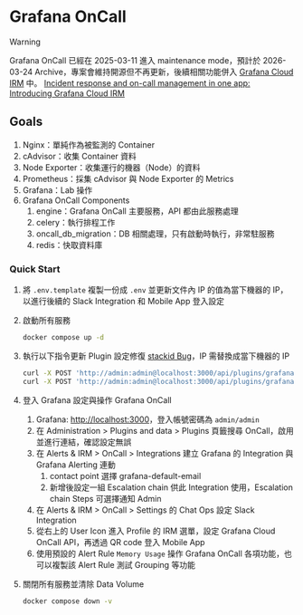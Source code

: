 # Grafana OnCall

> [!WARNING]  
> Grafana OnCall 已經在 2025-03-11 進入 maintenance mode，預計於 2026-03-24 Archive，專案會維持開源但不再更新，後續相關功能併入 [Grafana Cloud IRM](https://grafana.com/products/cloud/irm/) 中。
> [Incident response and on-call management in one app: Introducing Grafana Cloud IRM](https://grafana.com/blog/2025/03/11/oncall-management-incident-response-grafana-cloud-irm/)

## Goals

1. Nginx：單純作為被監測的 Container
2. cAdvisor：收集 Container 資料
3. Node Exporter：收集運行的機器（Node）的資料
4. Prometheus：採集 cAdvisor 與 Node Exporter 的 Metrics
5. Grafana：Lab 操作
6. Grafana OnCall Components
   1. engine：Grafana OnCall 主要服務，API 都由此服務處理
   2. celery：執行排程工作
   3. oncall_db_migration：DB 相關處理，只有啟動時執行，非常駐服務
   4. redis：快取資料庫

### Quick Start

1. 將 `.env.template` 複製一份成 `.env` 並更新文件內 IP 的值為當下機器的 IP，以進行後續的 Slack Integration 和 Mobile App 登入設定
2. 啟動所有服務

   ```bash
   docker compose up -d
   ```

3. 執行以下指令更新 Plugin 設定修復 [stackid Bug](https://github.com/grafana/oncall/issues/4843#issuecomment-2334875281)，IP 需替換成當下機器的 IP

   ```bash
   curl -X POST 'http://admin:admin@localhost:3000/api/plugins/grafana-oncall-app/settings' -H "Content-Type: application/json" -d '{"enabled":true, "jsonData":{"stackId":5, "orgId":100, "onCallApiUrl":"http://<IP>:8080/", "grafanaUrl":"http://<IP>:3000/"}}'
   curl -X POST 'http://admin:admin@localhost:3000/api/plugins/grafana-oncall-app/resources/plugin/install'
   ```

4. 登入 Grafana 設定與操作 Grafana OnCall
   1. Grafana: <http://localhost:3000>，登入帳號密碼為 `admin/admin`
   2. 在 Administration > Plugins and data > Plugins 頁籤搜尋 OnCall，啟用並進行連結，確認設定無誤
   3. 在 Alerts & IRM > OnCall > Integrations 建立 Grafana 的 Integration 與 Grafana Alerting 連動
      1. contact point 選擇 grafana-default-email
      2. 新增後設定一組 Escalation chain 供此 Integration 使用，Escalation chain Steps 可選擇通知 Admin
   4. 在 Alerts & IRM > OnCall > Settings 的 Chat Ops 設定 Slack Integration
   5. 從右上的 User Icon 進入 Profile 的 IRM 選單，設定 Grafana Cloud OnCall API，再透過 QR code 登入 Mobile App
   6. 使用預設的 Alert Rule `Memory Usage` 操作 Grafana OnCall 各項功能，也可以複製該 Alert Rule 測試 Grouping 等功能
5. 關閉所有服務並清除 Data Volume

   ```bash
   docker compose down -v
   ```
